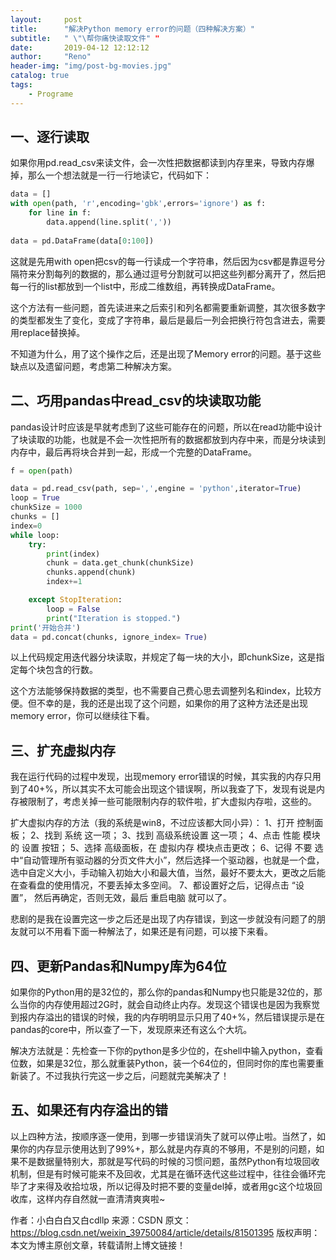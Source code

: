 ```yaml
---
layout:     post
title:      "解决Python memory error的问题（四种解决方案）"
subtitle:   " \"\帮你痛快读取文件" "
date:       2019-04-12 12:12:12
author:     "Reno"
header-img: "img/post-bg-movies.jpg"
catalog: true
tags:
    - Programe
---
```


## 一、逐行读取

如果你用pd.read_csv来读文件，会一次性把数据都读到内存里来，导致内存爆掉，那么一个想法就是一行一行地读它，代码如下：

```python
data = []
with open(path, 'r',encoding='gbk',errors='ignore') as f:
    for line in f:
        data.append(line.split(','))
        
data = pd.DataFrame(data[0:100])
```
这就是先用with open把csv的每一行读成一个字符串，然后因为csv都是靠逗号分隔符来分割每列的数据的，那么通过逗号分割就可以把这些列都分离开了，然后把每一行的list都放到一个list中，形成二维数组，再转换成DataFrame。

这个方法有一些问题，首先读进来之后索引和列名都需要重新调整，其次很多数字的类型都发生了变化，变成了字符串，最后是最后一列会把换行符包含进去，需要用replace替换掉。

不知道为什么，用了这个操作之后，还是出现了Memory error的问题。基于这些缺点以及遗留问题，考虑第二种解决方案。

## 二、巧用pandas中read_csv的块读取功能

pandas设计时应该是早就考虑到了这些可能存在的问题，所以在read功能中设计了块读取的功能，也就是不会一次性把所有的数据都放到内存中来，而是分块读到内存中，最后再将块合并到一起，形成一个完整的DataFrame。

```python
f = open(path)

data = pd.read_csv(path, sep=',',engine = 'python',iterator=True)
loop = True
chunkSize = 1000
chunks = []
index=0
while loop:
    try:
        print(index)
        chunk = data.get_chunk(chunkSize)
        chunks.append(chunk)
        index+=1

    except StopIteration:
        loop = False
        print("Iteration is stopped.")
print('开始合并')
data = pd.concat(chunks, ignore_index= True)
```



以上代码规定用迭代器分块读取，并规定了每一块的大小，即chunkSize，这是指定每个块包含的行数。

这个方法能够保持数据的类型，也不需要自己费心思去调整列名和index，比较方便。但不幸的是，我的还是出现了这个问题，如果你的用了这种方法还是出现memory error，你可以继续往下看。

## 三、扩充虚拟内存

我在运行代码的过程中发现，出现memory error错误的时候，其实我的内存只用到了40+%，所以其实不太可能会出现这个错误啊，所以我查了下，发现有说是内存被限制了，考虑关掉一些可能限制内存的软件啦，扩大虚拟内存啦，这些的。

扩大虚拟内存的方法（我的系统是win8，不过应该都大同小异）：
1、打开 控制面板；
2、找到 系统 这一项；
3、找到 高级系统设置 这一项；
4、点击 性能 模块的 设置 按钮；
5、选择 高级面板，在 虚拟内存 模块点击更改；
6、记得 不要 选中“自动管理所有驱动器的分页文件大小”，然后选择一个驱动器，也就是一个盘，选中自定义大小，手动输入初始大小和最大值，当然，最好不要太大，更改之后能在查看盘的使用情况，不要丢掉太多空间。
7、都设置好之后，记得点击 “设置”， 然后再确定，否则无效，最后 重启电脑 就可以了。

悲剧的是我在设置完这一步之后还是出现了内存错误，到这一步就没有问题了的朋友就可以不用看下面一种解法了，如果还是有问题，可以接下来看。

## 四、更新Pandas和Numpy库为64位

如果你的Python用的是32位的，那么你的pandas和Numpy也只能是32位的，那么当你的内存使用超过2G时，就会自动终止内存。发现这个错误也是因为我察觉到报内存溢出的错误的时候，我的内存明明显示只用了40+%，然后错误提示是在pandas的core中，所以查了一下，发现原来还有这么个大坑。

解决方法就是：先检查一下你的python是多少位的，在shell中输入python，查看位数，如果是32位，那么就重装Python，装一个64位的，但同时你的库也需要重新装了。不过我执行完这一步之后，问题就完美解决了！

## 五、如果还有内存溢出的错

以上四种方法，按顺序逐一使用，到哪一步错误消失了就可以停止啦。当然了，如果你的内存显示使用达到了99%+，那么就是内存真的不够用，不是别的问题，如果不是数据量特别大，那就是写代码的时候的习惯问题，虽然Python有垃圾回收机制，但是有时候可能来不及回收，尤其是在循环迭代这些过程中，往往会循环完毕了才来得及收拾垃圾，所以记得及时把不要的变量del掉，或者用gc这个垃圾回收库，这样内存自然就一直清清爽爽啦~

作者：小白白白又白cdllp 
来源：CSDN 
原文：https://blog.csdn.net/weixin_39750084/article/details/81501395 
版权声明：本文为博主原创文章，转载请附上博文链接！